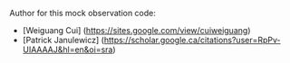 
Author for this mock observation code:
- [Weiguang Cui] (https://sites.google.com/view/cuiweiguang)
- [Patrick Janulewicz] (https://scholar.google.ca/citations?user=RpPv-UIAAAAJ&hl=en&oi=sra)
